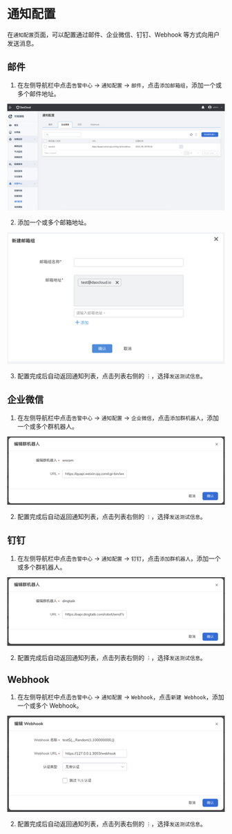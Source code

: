 # 通知配置

在`通知配置`页面，可以配置通过邮件、企业微信、钉钉、Webhook 等方式向用户发送消息。

## 邮件

1. 在左侧导航栏中点击`告警中心` -> `通知配置` -> `邮件`，点击`添加邮箱组`，添加一个或多个邮件地址。

  ![邮件](../../images/message01.png)

2. 添加一个或多个邮箱地址。

  ![新建邮箱组](../../images/message01-01.png)

3. 配置完成后自动返回通知列表，点击列表右侧的 `︙`，选择`发送测试信息`。

## 企业微信

1. 在左侧导航栏中点击`告警中心` -> `通知配置` -> `企业微信`，点击`添加群机器人`，添加一个或多个群机器人。

  ![企业微信](../../images/message02.png)

2. 配置完成后自动返回通知列表，点击列表右侧的 `︙`，选择`发送测试信息`。

## 钉钉

1. 在左侧导航栏中点击`告警中心` -> `通知配置` -> `钉钉`，点击`添加群机器人`，添加一个或多个群机器人。

  ![钉钉](../../images/message03.png)

2. 配置完成后自动返回通知列表，点击列表右侧的 `︙`，选择`发送测试信息`。

## Webhook

1. 在左侧导航栏中点击`告警中心` -> `通知配置` -> `Webhook`，点击`新建 Webhook`，添加一个或多个 Webhook。

  ![Webhook](../../images/message04.png)

2. 配置完成后自动返回通知列表，点击列表右侧的 `︙`，选择`发送测试信息`。
